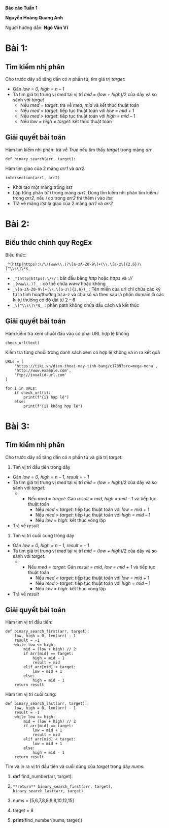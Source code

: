 **Báo cáo Tuần 1**

**Nguyễn Hoàng Quang Anh**

Người hướng dẫn: **Ngô Văn Vĩ**

# **Bài 1:**

## Tìm kiếm nhị phân

Cho trước dãy số tăng dần có _n_ phần tử, tìm giá trị _target_:

- Gán _low = 0, high = n – 1_
- Ta tìm giá trị trung vị _med_ tại vị trí _mid =_ (_low + high_)/2 của dãy và so sánh với _target_
  - Nếu _med = target_: tra về _med, mid_ và kết thúc thuật toán
  - Nếu _med < target_: tiếp tục thuật toán với _low = mid +_ 1
  - Nếu _med > target_: tiếp tục thuật toán với _high = mid –_ 1
  - Nếu _low = high ≠ target_: kết thúc thuật toán

## Giải quyết bài toán



Hàm tìm kiếm nhị phân: trả về _True_ nếu tìm thấy _target_ trong mảng _arr_
```
def binary_search(arr, target):  
```

Hàm tìm giao của 2 mảng _arr1_ và _arr2:_
```
intersection(arr1, arr2)  
```

- Khởi tạo một mảng trống _itst_
- Lặp từng phần tử _i_ trong mảng _arr1_: Dùng tìm kiếm nhị phân tỉm kiếm _i_ trong _arr2_, nếu _i_ có trong _arr2_ thì thêm _i_ vào _itst_
- Trả về mảng _itst_ là giao của 2 mảng _arr1_ và _arr2_

# **Bài 2:**

## Biểu thức chính quy RegEx

Biểu thức: 
```
_^(http|https):\/\/(www\\.)?\[a-zA-Z0-9\]+(\\.\[a-z\]{2,6})\[^\\s\]\*$_
```
- ``` _^(http|https):\/\/ ``` : bắt đầu bằng _http_ hoặc _https_ và _://_
- ```_(www\\.)?_ ```: có thể chứa _www_ hoặc không
- ```_\[a-zA-Z0-9\]+(\\.\[a-z\]{2,6})_``` : Tên miền của url chỉ chứa các ký tự la tinh hoa/thường từ a-z và chữ số và theo sau là phần domain là các kí tự thường có độ dài từ 2 – 6
- ```_\[^\\s\]\*$_ ```: phần path không chứa dấu cách và kết thúc

## Giải quyết bài toán

Hàm kiếm tra xem chuỗi đầu vào có phải URL hợp lệ không
```
check_url(text)
```

Kiếm tra từng chuỗi trong danh sách xem có hợp lệ không và in ra kết quả
```
URLs = [
    'https://tiki.vn/dien-thoai-may-tinh-bang/c1789?src=mega-menu',
    'http://www.example.com',
    'ftp://invalid-url.com'
]

for i in URLs:
    if check_url(i):
        print(f"{i} hợp lệ")
    else:
        print(f"{i} không hợp lệ")
```
# **Bài 3:**

## Tìm kiếm nhị phân

Cho trước dãy số tăng dần có _n_ phần tử và giá trị _target:_

1. Tìm vị trí đầu tiên trong dãy

- Gán _low = 0, high = n – 1_, _result = - 1_
- Ta tìm giá trị trung vị _med_ tại vị trí _mid =_ (_low + high_)/2 của dãy và so sánh với _target:_
  - - Nếu _med = target_: Gán ­_result = mid, high = mid – 1_ và tiếp tục thuật toán
      - Nếu _med < target_: tiếp tục thuật toán với _low = mid +_ 1
      - Nếu _med > target_: tiếp tục thuật toán với _high = mid –_ 1
      - Nếu _low = high_: kết thúc vòng lặp
- Trả về _result_

1. Tìm vị trí cuối cùng trong dãy

- Gán _low = 0, high = n – 1_, _result = - 1_
- Ta tìm giá trị trung vị _med_ tại vị trí _mid =_ (_low + high_)/2 của dãy và so sánh với _target:_
  - - Nếu _med = target_: Gán ­_result = mid, low = mid + 1_ và tiếp tục thuật toán
      - Nếu _med < target_: tiếp tục thuật toán với _low = mid +_ 1
      - Nếu _med > target_: tiếp tục thuật toán với _high = mid –_ 1
      - Nếu _low = high_: kết thúc vòng lặp
- Trả về _result_

## Giải quyết bài toán

Hàm tìm vị trí đầu tiên:

```
def binary_search_first(arr, target):
    low, high = 0, len(arr) - 1
    result = -1
    while low <= high:
        mid = (low + high) // 2
        if arr[mid] == target:
            high = mid - 1
            result = mid
        elif arr[mid] < target:
            low = mid + 1
        else:
            high = mid - 1
    return result
```

Hàm tìm vị trí cuối cùng:
```
def binary_search_last(arr, target):
    low, high = 0, len(arr) - 1
    result = -1
    while low <= high:
        mid = (low + high) // 2
        if arr[mid] == target:
            low = mid + 1
            result = mid
        elif arr[mid] < target:
            low = mid + 1
        else:
            high = mid - 1
    return result
```
Tìm và in ra vị trí đầu tiên và cuổi dùng của _target_ trong dãy _nums:_

1. **def** find_number(arr, target):  
2.     **return** binary_search_first(arr, target), binary_search_last(arr, target)  

4. nums = \[5,6,7,8,8,8,8,10,12,15\]  
5. target = 8  

7. **print**(find_number(nums, target))
